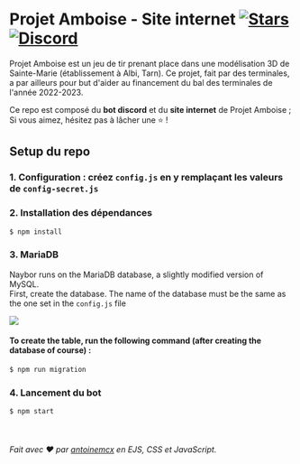 # Projet Amboise - Site internet [![Stars](https://img.shields.io/github/stars/antoinemcx/projet-amboise)](https://github.com/antoinemcx/projet-amboise) [![Discord](https://img.shields.io/badge/-Discord-7389D8?logo=discord&logoColor=ffffff&labelColor=6A7EC2)](https://discord.gg/JhRhU2cKVQ)

Projet Amboise est un jeu de tir prenant place dans une modélisation 3D de Sainte-Marie (établissement à Albi, Tarn).
Ce projet, fait par des terminales, a par ailleurs pour but d'aider au financement du bal des terminales de l'année 2022-2023.
   
Ce repo est composé du **bot discord** et du **site internet** de Projet Amboise ; Si vous aimez, hésitez pas à lâcher une ⭐ !

## Setup du repo

### 1. Configuration : créez `config.js` en y remplaçant les valeurs de `config-secret.js`

### 2. Installation des dépendances

```sh
$ npm install
```

### 3. MariaDB

Naybor runs on the MariaDB database, a slightly modified version of MySQL.<br>
First, create the database. The name of the database must be the same as the one set in the `config.js` file  

![](https://i.imgur.com/ALeKvsf.png)

#### To create the table, run the following command (after creating the database of course) :

```sh
$ npm run migration
```

### 4. Lancement du bot

```sh
$ npm start
```
‎
   
###### Fait avec ❤️ par [antoinemcx](https://github.com/antoinemcx) en EJS, CSS et JavaScript.